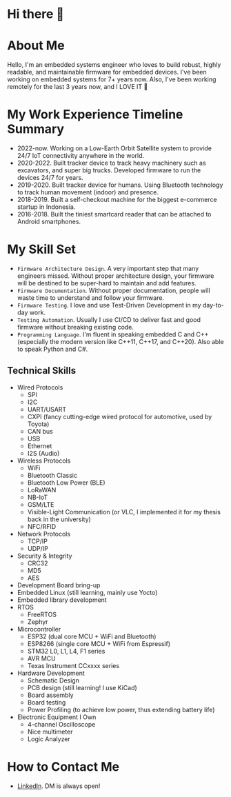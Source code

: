 # Hi there 👋

# About Me
Hello, I'm an embedded systems engineer who loves to build robust, highly readable, and maintainable firmware for embedded devices. I've been working on embedded systems for 7+ years now. Also, I've been working remotely for the last 3 years now, and I LOVE IT 🌟

# My Work Experience Timeline Summary

* 2022-now. Working on a Low-Earth Orbit Satellite system to provide 24/7 IoT connectivity anywhere in the world.
* 2020-2022. Built tracker device to track heavy machinery such as excavators, and super big trucks. Developed firmware to run the devices 24/7 for years.
* 2019-2020. Built tracker device for humans. Using Bluetooth technology to track human movement (indoor) and presence.
* 2018-2019. Built a self-checkout machine for the biggest e-commerce startup in Indonesia.
* 2016-2018. Built the tiniest smartcard reader that can be attached to Android smartphones.

# My Skill Set
* `Firmware Architecture Design`. A very important step that many engineers missed. Without proper architecture design, your firmware will be destined to be super-hard to maintain and add features.
* `Firmware Documentation`. Without proper documentation, people will waste time to understand and follow your firmware.
* `Firmware Testing`. I love and use Test-Driven Development in my day-to-day work.
* `Testing Automation`. Usually I use CI/CD to deliver fast and good firmware without breaking existing code.
* `Programming Language`. I'm fluent in speaking embedded C and C++ (especially the modern version like C++11, C++17, and C++20). Also able to speak Python and C#.

## Technical Skills
* Wired Protocols
  * SPI
  * I2C
  * UART/USART
  * CXPI (fancy cutting-edge wired protocol for automotive, used by Toyota) 
  * CAN bus
  * USB
  * Ethernet
  * I2S (Audio)
* Wireless Protocols
  * WiFi
  * Bluetooth Classic
  * Bluetooth Low Power (BLE)
  * LoRaWAN
  * NB-IoT
  * GSM/LTE
  * Visible-Light Communication (or VLC, I implemented it for my thesis back in the university)
  * NFC/RFID
* Network Protocols
  * TCP/IP
  * UDP/IP
* Security & Integrity
  * CRC32
  * MD5
  * AES
* Development Board bring-up
* Embedded Linux (still learning, mainly use Yocto)
* Embedded library development
* RTOS
  * FreeRTOS
  * Zephyr
* Microcontroller
  * ESP32 (dual core MCU + WiFi and Bluetooth)
  * ESP8266 (single core MCU + WiFi from Espressif)
  * STM32 L0, L1, L4, F1 series
  * AVR MCU
  * Texas Instrument CCxxxx series
* Hardware Development
  * Schematic Design
  * PCB design (still learning! I use KiCad)
  * Board assembly
  * Board testing
  * Power Profiling (to achieve low power, thus extending battery life)
* Electronic Equipment I Own
  * 4-channel Oscilloscope
  * Nice multimeter
  * Logic Analyzer

# How to Contact Me
* [LinkedIn](https://linkedin.com/in/rosmianto). DM is always open!
